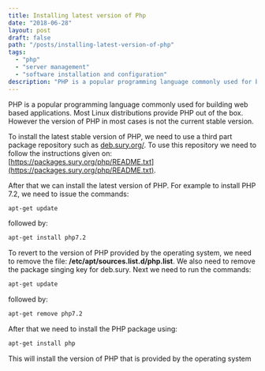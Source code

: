```yaml
---
title: Installing latest version of Php
date: "2018-06-28"
layout: post
draft: false
path: "/posts/installing-latest-version-of-php"
tags:
  - "php"
  - "server management"
  - "software installation and configuration"
description: "PHP is a popular programming language commonly used for building web based applications. Most Linux distributions provide PHP out of the box. However the version of PHP in most cases is not the current stable version."
---
```


PHP is a popular programming language commonly used for building web based applications. Most Linux distributions provide PHP out of the box. However the version of PHP in most cases is not the current stable version.

To install the latest stable version of PHP, we need to use a third part package repository such as [deb.sury.org/](https://deb.sury.org/). To use this repository we need to follow the instructions given on: [https://packages.sury.org/php/README.txt](https://packages.sury.org/php/README.txt).

After that we can install the latest version of PHP. For example to install PHP 7.2, we need to issue the commands:

```bash
apt-get update
```

followed by:

```bash
apt-get install php7.2
```

To revert to the version of PHP provided by the operating system, we need to remove the file: **/etc/apt/sources.list.d/php.list**. We also need to remove the package singing key for deb.sury. Next we need to run the commands:

```bash
apt-get update
```

followed by:

```bash
apt-get remove php7.2
```

After that we need to install the PHP package using:

```bash
apt-get install php
```

This will install the version of PHP that is provided by the operating system
